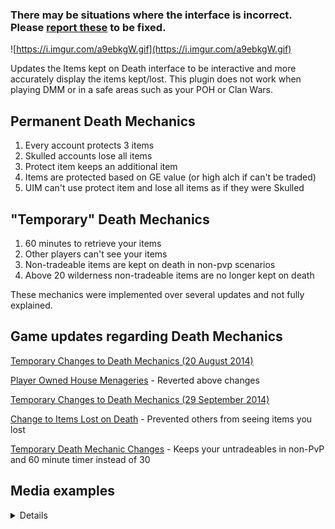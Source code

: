 ### There may be situations where the interface is incorrect. Please <a href="https://github.com/runelite/runelite/issues/new/choose" target="_blank">report these</a> to be fixed.

![https://i.imgur.com/a9ebkgW.gif](https://i.imgur.com/a9ebkgW.gif)

Updates the Items kept on Death interface to be interactive and more accurately display the items kept/lost. This plugin does not work when playing DMM or in a safe areas such as your POH or Clan Wars.

## Permanent Death Mechanics

1) Every account protects 3 items
2) Skulled accounts lose all items
3) Protect item keeps an additional item
4) Items are protected based on GE value (or high alch if can't be traded)
5) UIM can't use protect item and lose all items as if they were Skulled


## "Temporary" Death Mechanics

1) 60 minutes to retrieve your items
2) Other players can't see your items
3) Non-tradeable items are kept on death in non-pvp scenarios
4) Above 20 wilderness non-tradeable items are no longer kept on death

These mechanics were implemented over several updates and not fully explained.

## Game updates regarding Death Mechanics
<a href="https://secure.runescape.com/m=news/temporary-changes-to-death-mechanics-1?oldschool=1" target="_blank">Temporary Changes to Death Mechanics (20 August 2014)</a>

<a href="https://secure.runescape.com/m=news/player-owned-house-menageries?oldschool=1" target="_blank">Player Owned House Menageries</a> - Reverted above changes

<a href="https://secure.runescape.com/m=news/temporary-changes-to-death-mechanics?oldschool=1" target="_blank">Temporary Changes to Death Mechanics (29 September 2014)</a>

<a href="https://secure.runescape.com/m=news/change-to-items-lost-on-death?oldschool=1" target="_blank">Change to Items Lost on Death</a> - Prevented others from seeing items you lost

<a href="https://secure.runescape.com/m=news/temporary-death-mechanic-changes?oldschool=1" target="_blank">Temporary Death Mechanic Changes</a> - Keeps your untradeables in non-PvP and 60 minute timer instead of 30


## Media examples

<details>
<p>

### Default Interface
![https://i.imgur.com/ZPdWtDo.png](https://i.imgur.com/ZPdWtDo.png)

### Updated Interface
![https://i.imgur.com/stdXgD5.png](https://i.imgur.com/stdXgD5.png)
![https://i.imgur.com/Ssi32iR.png](https://i.imgur.com/Ssi32iR.png)

</p>
</details>